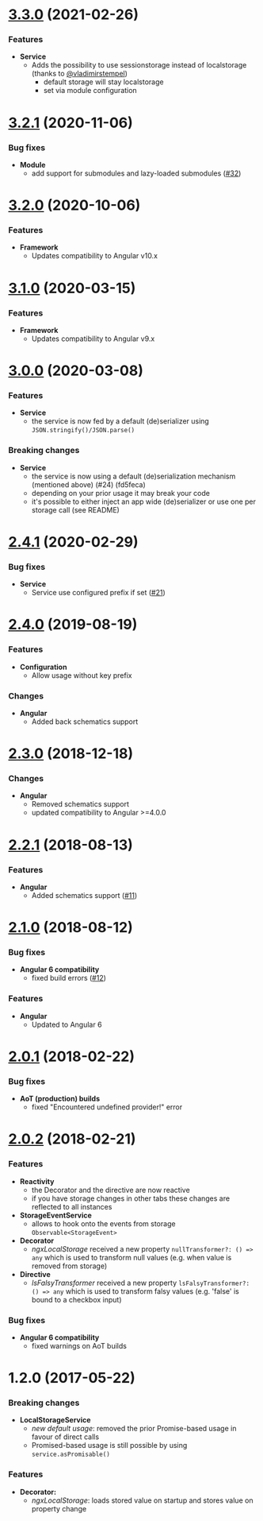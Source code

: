 <a name="3.3.0"></a>
# [3.3.0](https://github.com/bohoffi/ngx-localstorage/compare/3.2.1...3.3.0) (2021-02-26)
### Features

* **Service**
  * Adds the possibility to use sessionstorage instead of localstorage (thanks to [@vladimirstempel](https://github.com/vladimirstempel))
    * default storage will stay localstorage
    * set via module configuration

<a name="3.2.1"></a>
# [3.2.1](https://github.com/bohoffi/ngx-localstorage/compare/3.2.0...3.2.1) (2020-11-06)

### Bug fixes

* **Module**
  * add support for submodules and lazy-loaded submodules ([#32](https://github.com/bohoffi/ngx-localstorage/issues/32))

<a name="3.2.0"></a>
# [3.2.0](https://github.com/bohoffi/ngx-localstorage/compare/3.1.0...3.2.0) (2020-10-06)

### Features

* **Framework**
  * Updates compatibility to Angular v10.x

<a name="3.1.0"></a>
# [3.1.0](https://github.com/bohoffi/ngx-localstorage/compare/3.0.0...3.1.0) (2020-03-15)

### Features

* **Framework**
  * Updates compatibility to Angular v9.x

<a name="3.0.0"></a>
# [3.0.0](https://github.com/bohoffi/ngx-localstorage/compare/2.4.1...3.0.0) (2020-03-08)

### Features

* **Service**
  * the service is now fed by a default (de)serializer using `JSON.stringify()/JSON.parse()`

### Breaking changes

* **Service**
  * the service is now using a default (de)serialization mechanism (mentioned above) (#24) (fd5feca)
  * depending on your prior usage it may break your code
  * it's possible to either inject an app wide (de)serializer or use one per storage call (see README)

<a name="2.4.1"></a>
# [2.4.1](https://github.com/bohoffi/ngx-localstorage/compare/2.4.0...2.4.1) (2020-02-29)

### Bug fixes

* **Service**
  * Service use configured prefix if set ([#21](https://github.com/bohoffi/ngx-localstorage/issues/21))

<a name="2.4.0"></a>
# [2.4.0](https://github.com/bohoffi/ngx-localstorage/compare/2.3.0...2.4.0) (2019-08-19)

### Features

* **Configuration**
  * Allow usage without key prefix

### Changes

* **Angular**
  * Added back schematics support

<a name="2.3.0"></a>
# [2.3.0](https://github.com/bohoffi/ngx-localstorage/compare/2.2.1...2.3.0) (2018-12-18)

### Changes

* **Angular**
  * Removed schematics support
  * updated compatibility to Angular >=4.0.0

<a name="2.2.1"></a>
# [2.2.1](https://github.com/bohoffi/ngx-localstorage/compare/2.1.0...2.2.1) (2018-08-13)

### Features

* **Angular**
  * Added schematics support ([#11](https://github.com/bohoffi/ngx-localstorage/issues/11))

<a name="2.1.0"></a>
# [2.1.0](https://github.com/bohoffi/ngx-localstorage/compare/2.0.1...2.1.0) (2018-08-12)

### Bug fixes

* **Angular 6 compatibility**
  * fixed build errors ([#12](https://github.com/bohoffi/ngx-localstorage/issues/12))

### Features

* **Angular**
  * Updated to Angular 6


<a name="2.0.1"></a>
# [2.0.1](https://github.com/bohoffi/ngx-localstorage/compare/2.0.0...2.0.1) (2018-02-22)

### Bug fixes

* **AoT (production) builds**
  * fixed "Encountered undefined provider!" error

<a name="2.0.0"></a>
# [2.0.2](https://github.com/bohoffi/ngx-localstorage/compare/1.2.0...2.0.0) (2018-02-21)

### Features

* **Reactivity**
  * the Decorator and the directive are now reactive
  * if you have storage changes in other tabs these changes are reflected to all instances
* **StorageEventService**
  * allows to hook onto the events from storage `Observable<StorageEvent>`
* **Decorator**
  * _ngxLocalStorage_ received a new property `nullTransformer?: () => any` which is used to transform null values (e.g. when value is removed from storage)
* **Directive**
  * _lsFalsyTransformer_ received a new property `lsFalsyTransformer?: () => any` which is used to transform falsy values (e.g. 'false' is bound to a checkbox input)

### Bug fixes

* **Angular 6 compatibility**
  * fixed warnings on AoT builds

<a name="1.2.0"></a>
# 1.2.0 (2017-05-22)

### Breaking changes

* **LocalStorageService**
  * _new default usage_: removed the prior Promise-based usage in favour of direct calls
  * Promised-based usage is still possible by using `service.asPromisable()`

### Features

* **Decorator:**
  * _ngxLocalStorage_: loads stored value on startup and stores value on property change
